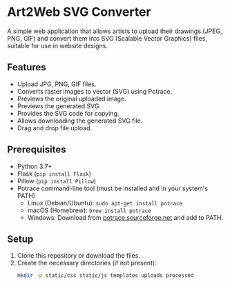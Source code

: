 # Art2Web SVG Converter

A simple web application that allows artists to upload their drawings (JPEG, PNG, GIF) and convert them into SVG (Scalable Vector Graphics) files, suitable for use in website designs.

## Features

*   Upload JPG, PNG, GIF files.
*   Converts raster images to vector (SVG) using Potrace.
*   Previews the original uploaded image.
*   Previews the generated SVG.
*   Provides the SVG code for copying.
*   Allows downloading the generated SVG file.
*   Drag and drop file upload.

## Prerequisites

*   Python 3.7+
*   Flask (`pip install Flask`)
*   Pillow (`pip install Pillow`)
*   Potrace command-line tool (must be installed and in your system's PATH)
    *   Linux (Debian/Ubuntu): `sudo apt-get install potrace`
    *   macOS (Homebrew): `brew install potrace`
    *   Windows: Download from [potrace.sourceforge.net](http://potrace.sourceforge.net/) and add to PATH.

## Setup

1.  Clone this repository or download the files.
2.  Create the necessary directories (if not present):
    ```bash
    mkdir -p static/css static/js templates uploads processed